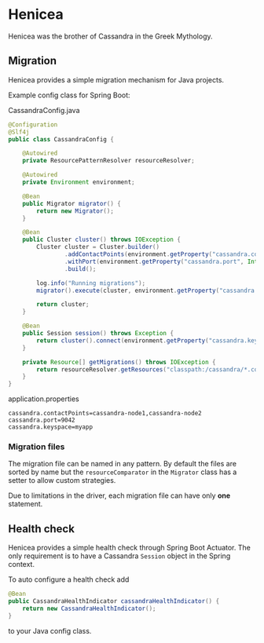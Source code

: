 # Henicea

Henicea was the brother of Cassandra in the Greek Mythology.

## Migration

Henicea provides a simple migration mechanism for Java projects.

Example config class for Spring Boot:

CassandraConfig.java
```java
@Configuration
@Slf4j
public class CassandraConfig {

    @Autowired
    private ResourcePatternResolver resourceResolver;

    @Autowired
    private Environment environment;

    @Bean
    public Migrator migrator() {
        return new Migrator();
    }

    @Bean
    public Cluster cluster() throws IOException {
        Cluster cluster = Cluster.builder()
                .addContactPoints(environment.getProperty("cassandra.contactPoints").split(","))
                .withPort(environment.getProperty("cassandra.port", Integer.class))
                .build();

        log.info("Running migrations");
        migrator().execute(cluster, environment.getProperty("cassandra.keyspace"), getMigrations());

        return cluster;
    }

    @Bean
    public Session session() throws Exception {
        return cluster().connect(environment.getProperty("cassandra.keyspace"));
    }

    private Resource[] getMigrations() throws IOException {
        return resourceResolver.getResources("classpath:/cassandra/*.cql");
    }
}
```

application.properties
```
cassandra.contactPoints=cassandra-node1,cassandra-node2
cassandra.port=9042
cassandra.keyspace=myapp
```

### Migration files

The migration file can be named in any pattern. By default the files are sorted by name
but the `resourceComparator` in the `Migrator` class has a setter to allow custom strategies.

Due to limitations in the driver, each migration file can have only **one** statement.

## Health check

Henicea provides a simple health check through Spring Boot Actuator. The only requirement
is to have a Cassandra `Session` object in the Spring context.

To auto configure a health check add
```java
@Bean
public CassandraHealthIndicator cassandraHealthIndicator() {
    return new CassandraHealthIndicator();
}
```
to your Java config class.